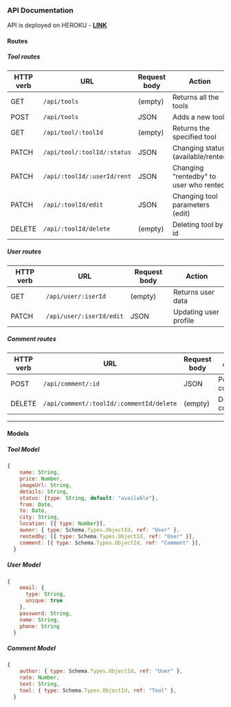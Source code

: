 ### API Documentation

API is deployed on HEROKU - <a href="https://rentyourtools.herokuapp.com/api"><strong>LINK</strong></a>

#### Routes

##### Tool routes

| HTTP verb | URL                        | Request body | Action                                 |
| --------- | -------------------------- | ------------ | -------------------------------------- |
| GET       | `/api/tools`               | (empty)      | Returns all the tools                  |
| POST      | `/api/tools`               | JSON         | Adds a new tool                        |
| GET       | `/api/tool/:toolId`        | (empty)      | Returns the specified tool             |
| PATCH     | `/api/tool/:toolId/:status`| JSON         | Changing status (available/rented      |
| PATCH     | `/api/:toolId/:userId/rent`| JSON         | Changing "rentedby" to user who rented |
| PATCH     | `/api/:toolId/edit`        | JSON         | Changing tool parameters (edit)        |
| DELETE    | `/api/:toolId/delete`      | (empty)      | Deleting tool by id                    |


##### User routes

| HTTP verb | URL                      | Request body | Action                     |
| --------- | ------------------------ | ------------ | -------------------------- |
| GET       | `/api/user/:iserId`      | (empty)      | Returns user data          |
| PATCH     | `/api/user/:iserId/edit` | JSON         | Updating user profile      |


##### Comment routes

| HTTP verb | URL                                      | Request body | Action                     |
| --------- | ---------------------------------------- | ------------ | -------------------------- |
| POST      | `/api/comment/:id`                       | JSON         | Posting comment            |
| DELETE    | `/api/comment/:toolId/:commentId/delete` | (empty)      | Deleting comment           |

<hr>

#### Models

##### Tool Model

```js
{
    name: String,
    price: Number,
    imageUrl: String,
    details: String,
    status: {type: String, default: "available"},
    from: Date,
    to: Date,
    city: String,
    location: [{ type: Number}],
    owner: { type: Schema.Types.ObjectId, ref: "User" },
    rentedby: [{ type: Schema.Types.ObjectId, ref: "User" }],
    comment: [{ type: Schema.Types.ObjectId, ref: "Comment" }],
  }
```

##### User Model

```js
{
    email: {
      type: String,
      unique: true 
    },
    password: String,
    name: String,
    phone: String
  }
```

##### Comment Model

```js
{
    author: { type: Schema.Types.ObjectId, ref: "User" },
    rate: Number,
    text: String,
    tool: { type: Schema.Types.ObjectId, ref: "Tool" },
  }
```
